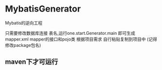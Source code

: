# MybatisGenerator
Mybatis的逆向工程

只需要修改数据库连接 表名,运行one.start.Generator.main 即可生成 mapper.xml mapper的接口和pojo类
根据项目需求 自行粘贴复制到项目中 (记得修改package包名)

## maven下才可运行
